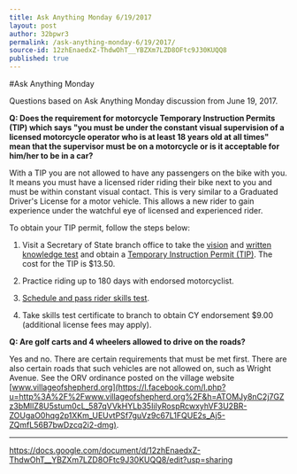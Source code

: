 ```yaml
---
title: Ask Anything Monday 6/19/2017
layout: post
author: 32bpwr3
permalink: /ask-anything-monday-6/19/2017/
source-id: 12zhEnaedxZ-ThdwOhT__YBZXm7LZD8OFtc9J30KUQQ8
published: true
---
```

#Ask Anything Monday

Questions based on Ask Anything Monday discussion from June 19, 2017.

**Q: Does the requirement for motorcycle Temporary Instruction Permits (TIP) which says "you must be under the constant visual supervision of a licensed motorcycle operator who is at least 18 years old at all times" mean that the supervisor must be on a motorcycle or is it acceptable for him/her to be in a car?**

 With a TIP you are not allowed to have any passengers on the bike with you. It means you must have a licensed rider riding their bike next to you and must be within constant visual contact. This is very similar to a Graduated Driver's License for a motor vehicle. This allows a new rider to gain experience under the watchful eye of licensed and experienced rider.

To obtain your TIP permit, follow the steps below:

1. Visit a Secretary of State branch office to take the [vision](http://www.michigan.gov/sos/0,4670,7-127-1627_8669_9040_9043-272086--,00.html) and [written knowledge test](http://www.michigan.gov/sos/0,4670,7-127-1627_46351_46352-167446--,00.html) and obtain a [Temporary Instruction Permit (TIP)](http://www.michigan.gov/sos/0,4670,7-127-1627_46351_46352-167437--,00.html). The cost for the TIP is $13.50.

2. Practice riding up to 180 days with endorsed motorcyclist.

3. [Schedule and pass rider skills test](http://www.michigan.gov/sos/0,4670,7-127-1627_46351_46426-167444--,00.html).

4. Take skills test certificate to branch to obtain CY endorsement $9.00 (additional license fees may apply).



**Q: Are golf carts and 4 wheelers allowed to drive on the roads?**

Yes and no. There are certain requirements that must be met first. There are also certain roads that such vehicles are not allowed on, such as Wright Avenue. See the ORV ordinance posted on the village website [www.villageofshepherd.org](https://l.facebook.com/l.php?u=http%3A%2F%2Fwww.villageofshepherd.org%2F&h=ATOMJy8nC2j7GZz3bMllZ8U5stum0cL_587qVVkHYLb35IiIyRospRcwxyhVF3U2BR-ZOUgaO0hqg2p1XKm_UEUvtPSf7guVz9c67L1FQUE2s_Aj5-ZQmfL56B7bwDzcq2i2-dmg).

* * *


https://docs.google.com/document/d/12zhEnaedxZ-ThdwOhT__YBZXm7LZD8OFtc9J30KUQQ8/edit?usp=sharing

